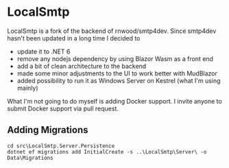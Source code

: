 # LocalSmtp

LocalSmtp is a fork of the backend of rnwood/smtp4dev. Since smtp4dev hasn't been updated in a long time I decided to 

* update it to .NET 6
* remove any nodejs dependency by using Blazor Wasm as a front end
* add a bit of clean architecture to the backend
* made some minor adjustments to the UI to work better with MudBlazor
* added possibility to run it as Windows Server on Kestrel (what I'm using mainly)

What I'm not going to do myself is adding Docker support. I invite anyone to submit Docker support via pull request.

## Adding Migrations

```
cd src\LocalSmtp.Server.Persistence
dotnet ef migrations add InitialCreate -s ..\LocalSmtp\Server\ -o Data\Migrations
```